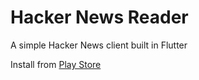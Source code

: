 # Hacker News Reader

A simple Hacker News client built in Flutter

Install from [Play Store](https://play.google.com/store/apps/details?id=com.flashblaze.ycnews)

